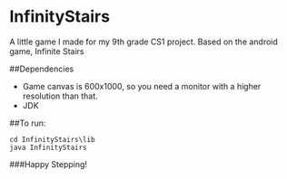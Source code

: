 # InfinityStairs

 A little game I made for my 9th grade CS1 project. Based on the android game, Infinite Stairs


##Dependencies

* Game canvas is 600x1000, so you need a monitor with a higher resolution than that.
* JDK

##To run:

```
cd InfinityStairs\lib
java InfinityStairs
```
###Happy Stepping!